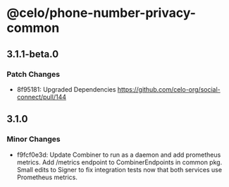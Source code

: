 # @celo/phone-number-privacy-common

## 3.1.1-beta.0

### Patch Changes

- 8f95181: Upgraded Dependencies https://github.com/celo-org/social-connect/pull/144

## 3.1.0

### Minor Changes

- f9fcf0e3d: Update Combiner to run as a daemon and add prometheus metrics. Add /metrics endpoint to CombinerEndpoints in common pkg. Small edits to Signer to fix integration tests now that both services use Prometheus metrics.
